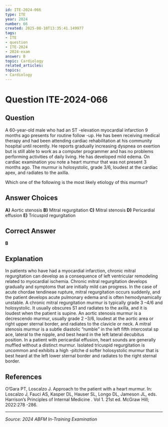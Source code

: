 ```yaml
---
id: ITE-2024-066
type: ITE
year: 2024
number: 66
created: 2025-08-10T13:35:41.149977
tags:
- ITE
- question
- ITE-2024
- 2024-exam
answer: B
topic: Cardiology
related_articles:
topics:
- Cardiology
---
```


# Question ITE-2024-066

## Question
A 60-year-old male who had an ST -elevation myocardial infarction 9 months ago presents for routine 
follow -up. He has been receiving medical therapy and had been attending cardiac rehabilitation at his 
community hospital until recently. He reports gradually increasing dyspnea on exertion but is still 
able to work as a computer programmer and has no problems performing activities of daily living. He 
has developed mild edema. On cardiac examination you note a heart murmur that was not present 3 
months ago. The murmur is holosystolic, grade 3/6, loudest at the cardiac apex, and radiates to the 
axilla.  
 
Which one of the following is the most likely etiology of this murmur?

## Answer Choices
**A)** Aortic stenosis
**B)** Mitral regurgitation
**C)** Mitral stenosis
**D)** Pericardial effusion
**E)** Tricuspid regurgitation

## Correct Answer
**B**

## Explanation
In patients who have had a myocardial infarction, chronic mitral regurgitation can develop as a consequence of left ventricular remodeling related to myocardial ischemia. Chronic mitral regurgitation develops gradually and symptoms that are initially mild can progress. In the case of acute chordae tendineae rupture, mitral regurgitation occurs suddenly, and the patient develops acute pulmonary edema and is often hemodynamically unstable. A chronic mitral regurgitation murmur is typically grade 3 –4/6 and holosystolic. It usually obscures S1 and radiates to the axilla, and it is loudest when the patient is supine. An aortic stenosis murmur is a decrescendo murmur, usually grade 2 –3/6, loudest at the aortic area or right upper sternal border, and radiates to the clavicle or neck. A mitral stenosis murmur is a subtle diastolic “rumble” in the left fifth intercostal sp ace, lateral to the nipple, and best heard in the left lateral decubitus position. In a patient with pericardial effusion, heart sounds are generally muffled without a distinct murmur. Isolated tricuspid regurgitation is uncommon and exhibits a high -pitche d softer holosystolic murmur that is best heard at the left lower sternal border and radiates to the right sternal border.

## References
O’Gara PT, Loscalzo J. Approach to the patient with a heart murmur. In: Loscalzo J, Fauci AS, Kasper DL, Hauser SL, Longo DL, Jameson JL, eds. Harrison’s Principles of Internal Medicine . Vol 1. 21st ed. McGraw Hill; 2022:278 -286.

---
*Source: 2024 ABFM In-Training Examination*
